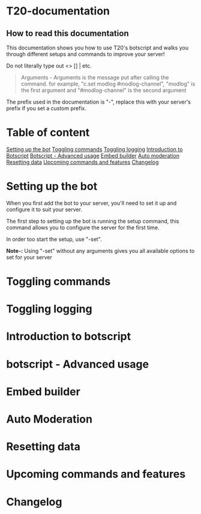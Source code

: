 # T20-documentation

## How to read this documentation

This documentation shows you how to use T20's botscript and walks you through different setups and commands to improve your server!

Do not literally type out <> [] | etc.

> Arguments - Arguments is the message put after calling the command. for example, "c.set modlog #modlog-channel", "modlog" is the first argument and "#modlog-channel" is the second argument

The prefix used in the documentation is "-", replace this with your server's prefix if you set a custom prefix.

# Table of content

[Setting up the bot](#-Setting-up-the-bot)
[Toggling commands](#-Toggling-commands)
[Toggling logging](#-Toggling-logging)
[Introduction to Botscript](#-Introduction-to-botscript)
[Botscript - Advanced usage](#-Botscript---Advanced-usage)
[Embed builder](#-Embed-builder)
[Auto moderation](#-Auto-moderation)
[Resetting data](#-Resetting-date)
[Upcoming commands and features](#-Upcoming-commands-and-features)
[Changelog](#-Changelog)


# Setting up the bot

When you first add the bot to your server, you'll need to set it up and configure it to suit your server. 

The first step to setting up the bot is running the setup command, this command allows you to configure the server for the first time.

In order too start the setup, use "-set".

**Note-:** Using "-set" without any arguments gives you all available options to set for your server

# Toggling commands

# Toggling logging

# Introduction to botscript

# botscript - Advanced usage

# Embed builder

# Auto Moderation

# Resetting data

# Upcoming commands and features

# Changelog




